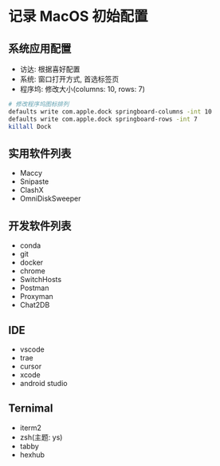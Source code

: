 # 记录 MacOS 初始配置

## 系统应用配置

- 访达: 根据喜好配置
- 系统: 窗口打开方式, 首选标签页
- 程序坞: 修改大小(columns: 10, rows: 7)

```sh
# 修改程序坞图标排列
defaults write com.apple.dock springboard-columns -int 10
defaults write com.apple.dock springboard-rows -int 7
killall Dock
```

## 实用软件列表

- Maccy
- Snipaste
- ClashX
- OmniDiskSweeper

## 开发软件列表

- conda
- git
- docker
- chrome
- SwitchHosts
- Postman
- Proxyman
- Chat2DB

## IDE

- vscode
- trae
- cursor
- xcode
- android studio

## Ternimal

- iterm2
- zsh(主题: ys)
- tabby
- hexhub
